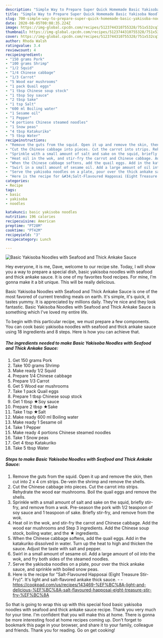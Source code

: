 ```yaml
---
description: "Simple Way to Prepare Super Quick Homemade Basic Yakisoba Noodles with Seafood and Thick Ankake Sauce"
title: "Simple Way to Prepare Super Quick Homemade Basic Yakisoba Noodles with Seafood and Thick Ankake Sauce"
slug: 700-simple-way-to-prepare-super-quick-homemade-basic-yakisoba-noodles-with-seafood-and-thick-ankake-sauce
date: 2020-08-05T00:08:35.224Z
image: https://img-global.cpcdn.com/recipes/5123744310755328/751x532cq70/basic-yakisoba-noodles-with-seafood-and-thick-ankake-sauce-recipe-main-photo.jpg
thumbnail: https://img-global.cpcdn.com/recipes/5123744310755328/751x532cq70/basic-yakisoba-noodles-with-seafood-and-thick-ankake-sauce-recipe-main-photo.jpg
cover: https://img-global.cpcdn.com/recipes/5123744310755328/751x532cq70/basic-yakisoba-noodles-with-seafood-and-thick-ankake-sauce-recipe-main-photo.jpg
author: Rhoda Walsh
ratingvalue: 3.4
reviewcount: 4
recipeingredient:
- "150 grams Pork"
- "100 grams Shrimp"
- "1/2 Squid"
- "1/4 Chinese cabbage"
- "1/3 Carrot"
- "5 Wood ear mushrooms"
- "1 pack Quail eggs"
- "1 tbsp Chinese soup stock"
- "1 tbsp Soy sauce"
- "2 tbsp Sake"
- "1 tsp Salt"
- "600 ml Boiling water"
- "1 Sesame oil"
- "1 Pepper"
- "4 portions Chinese steamed noodles"
- "1 Snow peas"
- "4 tbsp Katakuriko"
- "5 tbsp Water"
recipeinstructions:
- "Remove the guts from the squid. Open it up and remove the skin, then cut into 2 x 4 cm strips. De-vein the shrimp and remove the shells."
- "Cut the Chinese cabbage into pieces. Cut the carrot into strips. Rehydrate the wood ear mushrooms. Boil the quail eggs and remove the shells."
- "Sprinkle with a small amount of salt and sake on the squid, briefly stir-fry, and remove from a wok. Pre-season the pork with 1/2 teaspoon of soy sauce and 1 teaspoon of sake. Briefly stir-fry, and remove from the wok."
- "Heat oil in the wok, and stir-fry the carrot and Chinese cabbage. Add the wood ear mushrooms and Step 3 ingredients. Add the Chinese soup stock, boiling water, and the ★ ingredients."
- "When the Chinese cabbage softens, add the quail eggs. Add in the katakuriko dissolved in water. Turn up the heat to high and thicken the sauce. Adjust the taste with salt and pepper."
- "Swirl in a small amount of sesame oil. Add a large amount of oil into the wok, and fry both sides of the steamed noodles."
- "Serve the yakisoba noodles on a plate, pour over the thick ankake sauce, and sprinkle with boiled snow peas."
- "Here is the recipe for &#34;Salt-Flavoured Happosai (Eight Treasure Stir-Fry)&#34;. It&#39;s light and salt-flavored ankake thick sauce.  https://cookpad.com/us/recipes/143469-%EF%BC%8A-light-and-delicious-%EF%BC%8A-salt-flavoured-happosai-eight-treasure-stir-fry-%EF%BC%8A"
categories:
- Recipe
tags:
- basic
- yakisoba
- noodles

katakunci: basic yakisoba noodles 
nutrition: 196 calories
recipecuisine: American
preptime: "PT28M"
cooktime: "PT42M"
recipeyield: "3"
recipecategory: Lunch

---
```



![Basic Yakisoba Noodles with Seafood and Thick Ankake Sauce](https://img-global.cpcdn.com/recipes/5123744310755328/751x532cq70/basic-yakisoba-noodles-with-seafood-and-thick-ankake-sauce-recipe-main-photo.jpg)

Hey everyone, it is me, Dave, welcome to our recipe site. Today, I will show you a way to prepare a special dish, basic yakisoba noodles with seafood and thick ankake sauce. It is one of my favorites food recipes. For mine, I'm gonna make it a bit unique. This will be really delicious.

Basic Yakisoba Noodles with Seafood and Thick Ankake Sauce is one of the most favored of current trending meals on earth. It's simple, it's quick, it tastes yummy. It is appreciated by millions daily. They're nice and they look fantastic. Basic Yakisoba Noodles with Seafood and Thick Ankake Sauce is something which I've loved my entire life.




To begin with this particular recipe, we must prepare a few components. You can cook basic yakisoba noodles with seafood and thick ankake sauce using 18 ingredients and 8 steps. Here is how you can achieve that.

<!--inarticleads1-->

##### The ingredients needed to make Basic Yakisoba Noodles with Seafood and Thick Ankake Sauce:

1. Get 150 grams Pork
1. Take 100 grams Shrimp
1. Make ready 1/2 Squid
1. Prepare 1/4 Chinese cabbage
1. Prepare 1/3 Carrot
1. Get 5 Wood ear mushrooms
1. Take 1 pack Quail eggs
1. Prepare 1 tbsp Chinese soup stock
1. Get 1 tbsp ★Soy sauce
1. Prepare 2 tbsp ★Sake
1. Take 1 tsp ★Salt
1. Make ready 600 ml Boiling water
1. Make ready 1 Sesame oil
1. Take 1 Pepper
1. Make ready 4 portions Chinese steamed noodles
1. Take 1 Snow peas
1. Get 4 tbsp Katakuriko
1. Take 5 tbsp Water




<!--inarticleads2-->

##### Steps to make Basic Yakisoba Noodles with Seafood and Thick Ankake Sauce:

1. Remove the guts from the squid. Open it up and remove the skin, then cut into 2 x 4 cm strips. De-vein the shrimp and remove the shells.
1. Cut the Chinese cabbage into pieces. Cut the carrot into strips. Rehydrate the wood ear mushrooms. Boil the quail eggs and remove the shells.
1. Sprinkle with a small amount of salt and sake on the squid, briefly stir-fry, and remove from a wok. Pre-season the pork with 1/2 teaspoon of soy sauce and 1 teaspoon of sake. Briefly stir-fry, and remove from the wok.
1. Heat oil in the wok, and stir-fry the carrot and Chinese cabbage. Add the wood ear mushrooms and Step 3 ingredients. Add the Chinese soup stock, boiling water, and the ★ ingredients.
1. When the Chinese cabbage softens, add the quail eggs. Add in the katakuriko dissolved in water. Turn up the heat to high and thicken the sauce. Adjust the taste with salt and pepper.
1. Swirl in a small amount of sesame oil. Add a large amount of oil into the wok, and fry both sides of the steamed noodles.
1. Serve the yakisoba noodles on a plate, pour over the thick ankake sauce, and sprinkle with boiled snow peas.
1. Here is the recipe for &#34;Salt-Flavoured Happosai (Eight Treasure Stir-Fry)&#34;. It&#39;s light and salt-flavored ankake thick sauce. -  - https://cookpad.com/us/recipes/143469-%EF%BC%8A-light-and-delicious-%EF%BC%8A-salt-flavoured-happosai-eight-treasure-stir-fry-%EF%BC%8A




So that is going to wrap this up with this special food basic yakisoba noodles with seafood and thick ankake sauce recipe. Thank you very much for your time. I'm confident that you will make this at home. There is gonna be more interesting food at home recipes coming up. Don't forget to bookmark this page in your browser, and share it to your family, colleague and friends. Thank you for reading. Go on get cooking!
